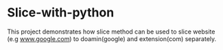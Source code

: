 # Slice-with-python

This project demonstrates how slice method can be used to slice website (e.g www.google.com) to doamin(google) and extension(com) separately.
